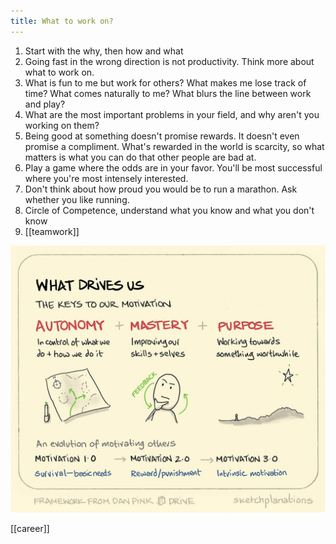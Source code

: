 ```yaml
---
title: What to work on?
---
```


1. Start with the why, then how and what 
2. Going fast in the wrong direction is not productivity. Think more about what to work on.
3. What is fun to me but work for others? What makes me lose track of time? What comes naturally to me? What blurs the line between work and play?
4. What are the most important problems in your field, and why aren't you working on them? 
5. Being good at something doesn't promise rewards. It doesn't even promise a compliment. What's rewarded in the world is scarcity, so what matters is what you can do that other people are bad at.
6. Play a game where the odds are in your favor. You'll be most successful where you're most intensely interested.
7. Don't think about how proud you would be to run a marathon. Ask whether you like running.
8. Circle of Competence, understand what you know and what you don't know 
9. [[teamwork]]

![](/assets/static/img/what-drives-us.jpeg)

[[career]]